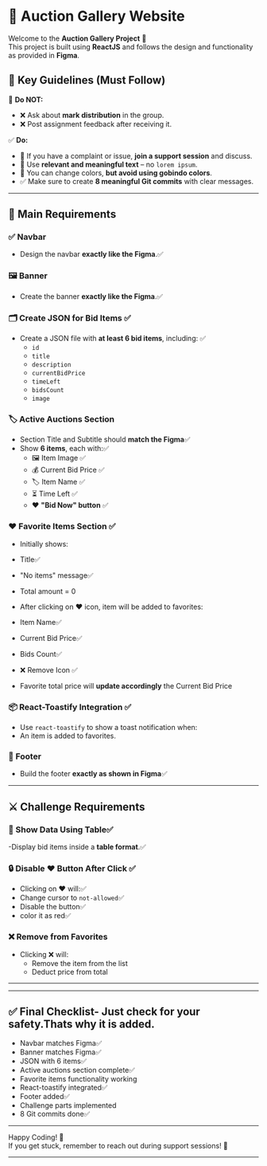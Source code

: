 # 🧾 **Auction Gallery Website**

Welcome to the **Auction Gallery Project** 🎯  
This project is built using **ReactJS** and follows the design and functionality as provided in **Figma**.

## 🌟 **Key Guidelines (Must Follow)**

🚫 **Do NOT:**

- ❌ Ask about **mark distribution** in the group.
- ❌ Post assignment feedback after receiving it.

✅ **Do:**

- 💬 If you have a complaint or issue, **join a support session** and discuss.
- 🧠 Use **relevant and meaningful text** – no `lorem ipsum`.
- 🎨 You can change colors, **but avoid using gobindo colors**.
- ✅ Make sure to create **8 meaningful Git commits** with clear messages.

---

## 📌 **Main Requirements**

### ✅ Navbar

- Design the navbar **exactly like the Figma**.✅

### 🖼️ Banner

- Create the banner **exactly like the Figma**.✅

### 🗂️ Create JSON for Bid Items ✅

- Create a JSON file with **at least 6 bid items**, including: ✅
  - `id`
  - `title`
  - `description`
  - `currentBidPrice`
  - `timeLeft`
  - `bidsCount`
  - `image`

### 🏷️ Active Auctions Section

- Section Title and Subtitle should **match the Figma**✅
- Show **6 items**, each with:✅
  - 🖼️ Item Image ✅
  - 💰 Current Bid Price ✅
  - 🏷️ Item Name ✅
  - ⏳ Time Left ✅
  - ❤️ **"Bid Now" button** ✅

### ❤️ Favorite Items Section ✅

- Initially shows:
- Title✅
- "No items" message✅
- Total amount = 0
- After clicking on ❤️ icon, item will be added to favorites:
- Item Name✅
- Current Bid Price✅
- Bids Count✅
- ❌ Remove Icon ✅

- Favorite total price will **update accordingly** the Current Bid Price

### 📦 React-Toastify Integration ✅

- Use `react-toastify` to show a toast notification when:
- An item is added to favorites.

### 🦶 Footer

- Build the footer **exactly as shown in Figma**✅

---

## ⚔️ **Challenge Requirements**

### 🧾 Show Data Using Table✅

-Display bid items inside a **table format**.✅

### 🔒 Disable ❤️ Button After Click ✅

- Clicking on ❤️ will:✅
- Change cursor to `not-allowed`✅
- Disable the button✅
- color it as red✅

### ❌ Remove from Favorites

- Clicking ❌ will:
  - Remove the item from the list
  - Deduct price from total

---

---

## ✅ Final Checklist- Just check for your safety.Thats why it is added.

- Navbar matches Figma✅
- Banner matches Figma✅
- JSON with 6 items✅
- Active auctions section complete✅
- Favorite items functionality working
- React-toastify integrated✅
- Footer added✅
- Challenge parts implemented
- 8 Git commits done✅

---

Happy Coding! 🚀  
If you get stuck, remember to reach out during support sessions! 💬

---

